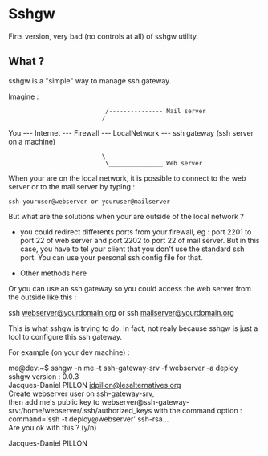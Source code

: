 Sshgw
=====

Firts version, very bad (no controls at all) of sshgw utility.

What ?
------

sshgw is a "simple" way to manage ssh gateway.

Imagine :

                               /--------------- Mail server
                              /
You --- Internet --- Firewall --- LocalNetwork --- ssh gateway (ssh server on a machine)

                              \
                               \_______________ Web server



When your are on the local network, it is possible to connect to the web server or to the mail server by typing :

`ssh youruser@webserver or youruser@mailserver`

But what are the solutions when your are outside of the local network ?

* you could redirect differents ports from your firewall, eg : port 2201 to port 22 of web server and port 2202 to port 22 of mail server. But in this case, you have to tel your client that you don't use the standard ssh port. You can use your personal ssh config file for that.

* Other methods here

Or you can use an ssh gateway so you could access the web server from the outside like this :

ssh webserver@yourdomain.org or
ssh mailserver@yourdomain.org

This is what sshgw is trying to do. In fact, not realy because sshgw is just a tool to configure this ssh gateway.

For example (on your dev machine) :

me@dev:~$ sshgw -n me -t ssh-gateway-srv -f webserver -a deploy<br>
sshgw version : 0.0.3<br>
Jacques-Daniel PILLON <jdpillon@lesalternatives.org><br>
Create webserver user on ssh-gateway-srv,<br>
then add me's public key to webserver@ssh-gateway-srv:/home/webserver/.ssh/authorized_keys with the command option :
command='ssh -t deploy@webserver' ssh-rsa...<br>
Are you ok with this ? (y/n)





Jacques-Daniel PILLON

